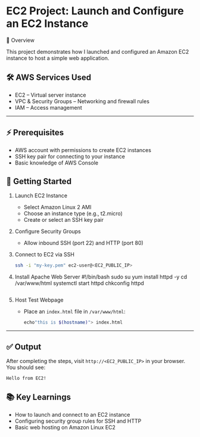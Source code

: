 # EC2 Project: Launch and Configure an EC2 Instance

📌 Overview

This project demonstrates how I launched and configured an Amazon EC2 instance to host a simple web application.

## 🛠️ AWS Services Used

- EC2 – Virtual server instance
- VPC & Security Groups – Networking and firewall rules
- IAM – Access management

---

## ⚡ Prerequisites

- AWS account with permissions to create EC2 instances
- SSH key pair for connecting to your instance
- Basic knowledge of AWS Console


## 🚀 Getting Started

1. Launch EC2 Instance
   - Select Amazon Linux 2 AMI
   - Choose an instance type (e.g., t2.micro)
   - Create or select an SSH key pair

2. Configure Security Groups
   - Allow inbound SSH (port 22) and HTTP (port 80)

3. Connect to EC2 via SSH
   ```bash
   ssh -i "my-key.pem" ec2-user@<EC2_PUBLIC_IP>
   ```

4. Install Apache Web Server
  #!/bin/bash
  sudo su
  yum install httpd -y
  cd /var/www/html
  systemctl start httpd
  chkconfig httpd
   ```

5. Host Test Webpage
   - Place an `index.html` file in `/var/www/html`:
     ```bash
     echo"this is $(hostname)"> index.html
     ```

---

## ✅ Output

After completing the steps, visit `http://<EC2_PUBLIC_IP>` in your browser.  
You should see:

```
Hello from EC2!
```


## 📚 Key Learnings

- How to launch and connect to an EC2 instance
- Configuring security group rules for SSH and HTTP
- Basic web hosting on Amazon Linux EC2


